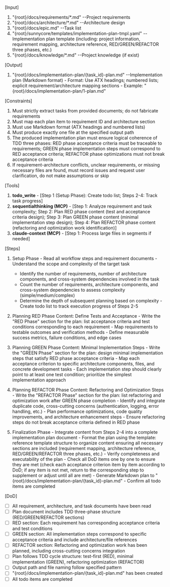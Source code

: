 [Input]
  1. "{root}/docs/requirements/*.md" --Project requirements
  2. "{root}/docs/architecture/*.md" --Architecture design
  3. "{root}/docs/epic.md" --Task list
  4. "{root}/sunnycore/templates/implementation-plan-tmpl.yaml" --Implementation plan template (including: project information, requirement mapping, architecture reference, RED/GREEN/REFACTOR three phases, etc.)
  5. "{root}/docs/knowledge/*.md" --Project knowledge (if exist)

[Output]
  1. "{root}/docs/implementation-plan/{task_id}-plan.md" --Implementation plan (Markdown format)
    - Format: Use ATX headings; numbered lists; explicit requirement/architecture mapping sections
    - Example: "{root}/docs/implementation-plan/1-plan.md"

[Constraints]
  1. Must strictly extract tasks from provided documents; do not fabricate requirements
  2. Must map each plan item to requirement ID and architecture section
  3. Must use Markdown format (ATX headings and numbered lists)
  4. Must produce exactly one file at the specified output path
  5. The produced implementation plan must ensure logical coherence of TDD three phases: RED phase acceptance criteria must be traceable to requirements; GREEN phase implementation steps must correspond to RED acceptance criteria; REFACTOR phase optimizations must not break acceptance criteria
  6. If requirement-architecture conflicts, unclear requirements, or missing necessary files are found, must record issues and request user clarification, do not make assumptions or skip

[Tools]
  1. **todo_write**
    - [Step 1 (Setup Phase): Create todo list; Steps 2-4: Track task progress]
  2. **sequentialthinking (MCP)**
    - [Step 1: Analyze requirement and task complexity; Step 2: Plan RED phase content (test and acceptance criteria design); Step 3: Plan GREEN phase content (minimal implementation step design); Step 4: Plan REFACTOR phase content (refactoring and optimization work identification)]
  3. **claude-context (MCP)**
    - [Step 1: Process large files in segments if needed]

[Steps]
  1. Setup Phase
    - Read all workflow steps and requirement documents
    - Understand the scope and complexity of the target task
      * Identify the number of requirements, number of architecture components, and cross-system dependencies involved in the task
      * Count the number of requirements, architecture components, and cross-system dependencies to assess complexity (simple/medium/complex)
      * Determine the depth of subsequent planning based on complexity
    - Create todo list to track execution progress of Steps 2-5

  2. Planning RED Phase Content: Define Tests and Acceptance
    - Write the "RED Phase" section for the plan: list acceptance criteria and test conditions corresponding to each requirement
    - Map requirements to testable outcomes and verification methods
    - Define measurable success metrics, failure conditions, and edge cases

  3. Planning GREEN Phase Content: Minimal Implementation Steps
    - Write the "GREEN Phase" section for the plan: design minimal implementation steps that satisfy RED phase acceptance criteria
    - Map each acceptance criterion to specific architecture components, files, and concrete development tasks
    - Each implementation step should clearly point to at least one test condition; prioritize the simplest implementation approach

  4. Planning REFACTOR Phase Content: Refactoring and Optimization Steps
    - Write the "REFACTOR Phase" section for the plan: list refactoring and optimization work after GREEN phase completion
    - Identify and integrate duplicate code, cross-cutting concerns (authentication, logging, error handling, etc.)
    - Plan performance optimizations, code quality improvements, and architecture enhancement steps
    - Ensure refactoring steps do not break acceptance criteria defined in RED phase

  5. Finalization Phase
    - Integrate content from Steps 2-4 into a complete implementation plan document
    - Format the plan using the template: reference template structure to organize content ensuring all necessary sections are included (requirement mapping, architecture reference, RED/GREEN/REFACTOR three phases, etc.)
    - Verify completeness and executability of the plan
    - Check all DoD items one by one to ensure they are met (check each acceptance criterion item by item according to DoD; if any item is not met, return to the corresponding step to supplement or adjust until all are met)
    - Generate Markdown plan to "{root}/docs/implementation-plan/{task_id}-plan.md"
    - Confirm all todo items are completed

[DoD]
  - [ ] All requirement, architecture, and task documents have been read
  - [ ] Plan document includes TDD three-phase structure (RED/GREEN/REFACTOR sections)
  - [ ] RED section: Each requirement has corresponding acceptance criteria and test conditions
  - [ ] GREEN section: All implementation steps correspond to specific acceptance criteria and include architecture/file references
  - [ ] REFACTOR section: Refactoring and optimization work has been planned, including cross-cutting concerns integration
  - [ ] Plan follows TDD cycle structure: test-first (RED), minimal implementation (GREEN), refactoring optimization (REFACTOR)
  - [ ] Output path and file naming follow specified pattern
  - [ ] "{root}/docs/implementation-plan/{task_id}-plan.md" has been created
  - [ ] All todo items are completed
